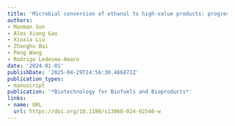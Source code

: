 ```yaml
---
title: 'Microbial conversion of ethanol to high-value products: progress and challenges'
authors:
- Manman Sun
- Alex Xiong Gao
- Xiuxia Liu
- Zhonghu Bai
- Peng Wang
- Rodrigo Ledesma‐Amaro
date: '2024-01-01'
publishDate: '2025-04-29T14:56:30.486872Z'
publication_types:
- manuscript
publication: '*Biotechnology for Biofuels and Bioproducts*'
links:
- name: URL
  url: https://doi.org/10.1186/s13068-024-02546-w
---
```

